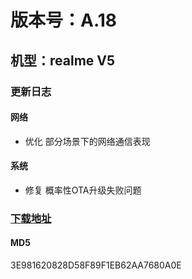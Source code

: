 # 版本号：A.18
## 机型：realme V5
### 更新日志
#### 网络
- 优化 部分场景下的网络通信表现
#### 系统
- 修复 概率性OTA升级失败问题
### [下载地址](https://download.c.realme.com/osupdate/RMX2111_11_OTA_0180_all_5bfdTuXpA4hF.ozip)

#### MD5
3E981620828D58F89F1EB62AA7680A0E
